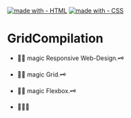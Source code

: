 [![made with - HTML](https://img.shields.io/static/v1?label=made+with&message=HTML&color=2ea44f&logo=html5)](https://developer.mozilla.org/en-US/docs/Web/HTML)
[![made with - CSS](https://img.shields.io/static/v1?label=made+with&message=CSS&color=2ea44f&logo=css3&logoColor=blue)](https://developer.mozilla.org/en-US/docs/Web/CSS)
# GridCompilation

- 🧙‍♂️ magic Responsive Web-Design.🗝️
- 🧙‍♂️ magic Grid.🗝️
- 🧙‍♂️ magic Flexbox.🗝️


- 💫💫💫